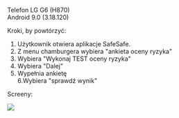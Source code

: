 Telefon LG G6 (H870)  
Android 9.0 (3.18.120)  

Kroki, by powtórzyć:  

1. Użytkownik otwiera aplikacje SafeSafe.  
2. Z menu chamburgera wybiera "ankieta oceny ryzyka"  
3. Wybiera "Wykonaj TEST oceny ryzyka"  
4. Wybiera "Dalej"  
5. Wypełnia ankietę  
6.Wybiera "sprawdź wynik"  

Screeny:  

<img src="img/Zlewający_pasek1.png">
